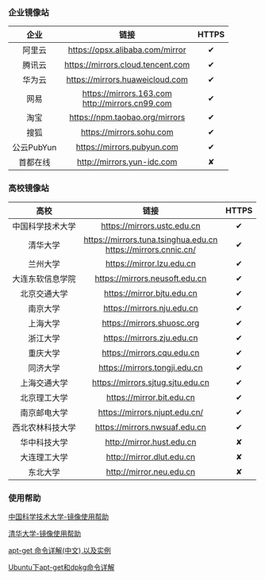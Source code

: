 ### 企业镜像站
|企业|链接|HTTPS|
|:--:|:--:|:--:|
|阿里云|https://opsx.alibaba.com/mirror|✔|
|腾讯云|https://mirrors.cloud.tencent.com|✔|
|华为云|https://mirrors.huaweicloud.com|✔|
|网易|https://mirrors.163.com<br>http://mirrors.cn99.com|✔|
|淘宝|https://npm.taobao.org/mirrors|✔|
|搜狐|https://mirrors.sohu.com|✔|
|公云PubYun|https://mirrors.pubyun.com|✔|
|首都在线|http://mirrors.yun-idc.com|✘|

### 高校镜像站
|高校|链接|HTTPS|
|:--:|:--:|:--:|
|中国科学技术大学|https://mirrors.ustc.edu.cn|✔|
|清华大学|https://mirrors.tuna.tsinghua.edu.cn<br>https://mirrors.cnnic.cn/|✔|
|兰州大学|https://mirror.lzu.edu.cn|✔|
|大连东软信息学院|https://mirrors.neusoft.edu.cn|✔|
|北京交通大学|https://mirror.bjtu.edu.cn|✔|
|南京大学|https://mirrors.nju.edu.cn|✔|
|上海大学|https://mirrors.shuosc.org|✔|
|浙江大学|https://mirrors.zju.edu.cn|✔|
|重庆大学|https://mirrors.cqu.edu.cn|✔|
|同济大学|https://mirrors.tongji.edu.cn|✔|
|上海交通大学|https://mirrors.sjtug.sjtu.edu.cn|✔|
|北京理工大学|https://mirror.bit.edu.cn|✔|
|南京邮电大学|https://mirrors.njupt.edu.cn/|✔|
|西北农林科技大学|https://mirrors.nwsuaf.edu.cn|✔|
|华中科技大学|http://mirror.hust.edu.cn|✘|
|大连理工大学|http://mirror.dlut.edu.cn|✘|
|东北大学|http://mirror.neu.edu.cn|✘|

### 使用帮助
[中国科学技术大学-镜像使用帮助](https://mirrors.ustc.edu.cn/help/)

[清华大学-镜像使用帮助](https://mirrors.tuna.tsinghua.edu.cn/help/)

[apt-get 命令详解(中文),以及实例](http://blog.51yip.com/linux/1176.html)

[Ubuntu下apt-get和dpkg命令详解](http://snailvfx.github.io/2016/04/08/apt-get/)
